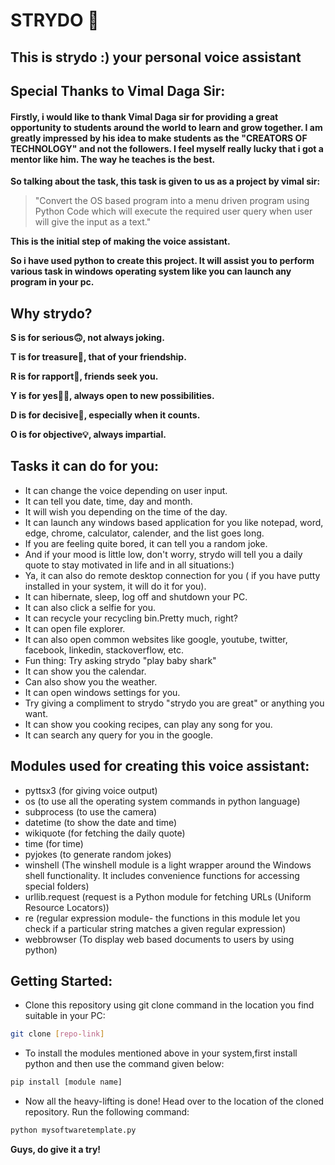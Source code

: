 # STRYDO 🐬
## This is strydo :) your personal voice assistant

## Special Thanks to Vimal Daga Sir:

#### Firstly, i would like to thank Vimal Daga sir for providing a great opportunity to students around the world to learn and grow together. I am greatly impressed by his idea to make students as the "CREATORS OF TECHNOLOGY" and not the followers. I feel myself really lucky that i got a mentor like him. The way he teaches is the best.

**So talking about the task, this task is given to us as a project by vimal sir:**

> "Convert the OS based program into a menu driven program using Python Code which will execute the required user query when user will give the input as a text."

**This is the initial step of making the voice assistant.**

**So i have used python to create this project. It will assist you to perform various task in windows operating system like you can launch any program in your pc.**

## Why strydo?

**S is for serious🙃, not always joking.**

**T is for treasure💎, that of your friendship.**

**R is for rapport🤝, friends seek you.**

**Y is for yes🙆‍♀️, always open to new possibilities.**

**D is for decisive📃, especially when it counts.**

**O is for objective💡, always impartial.**

## Tasks it can do for you:

- It can change the voice depending on user input.
- It can tell you date, time, day and month.
- It will wish you depending on the time of the day.
- It can launch any windows based application for you like notepad, word, edge, chrome, calculator, calender, and the list goes long.
- If you are feeling quite bored, it can tell you a random joke.
- And if your mood is little low, don't worry, strydo will tell you a daily quote to stay motivated in life and in all situations:)
- Ya, it can also do remote desktop connection for you ( if you have putty installed in your system, it will do it for you). 
- It can hibernate, sleep, log off and shutdown your PC.
- It can also click a selfie for you.
- It can recycle your recycling bin.Pretty much, right?
- It can open file explorer.
- It can also open common websites like google, youtube, twitter, facebook, linkedin, stackoverflow, etc.
- Fun thing: Try asking strydo "play baby shark"
- It can show you the calendar.
- Can also show you the weather.
- It can open windows settings for you.
- Try giving a compliment to strydo "strydo you are great" or anything you want.
- It can show you cooking recipes, can play any song for you.
- It can search any query for you in the google.

## Modules used for creating this voice assistant:
- pyttsx3 (for giving voice output)
- os (to use all the operating system commands in python language)
- subprocess (to use the camera)
- datetime (to show the date and time)
- wikiquote (for fetching the daily quote)
- time (for time) 
- pyjokes (to generate random jokes)
- winshell (The winshell module is a light wrapper around the Windows shell functionality. It includes convenience functions for accessing special folders)
- urllib.request (request is a Python module for fetching URLs (Uniform Resource Locators))
- re (regular expression module- the functions in this module let you check if a particular string matches a given regular expression)
- webbrowser (To display web based documents to users by using python)

## Getting Started:
- Clone this repository using git clone command in the location you find suitable in your PC:
```sh
git clone [repo-link]
```
- To install the modules mentioned above in your system,first install python and then use the command given below:
```sh
pip install [module name]
```
- Now all the heavy-lifting is done! Head over to the location of the cloned repository. Run the following command:
```sh
python mysoftwaretemplate.py
```

**Guys, do give it a try!**
